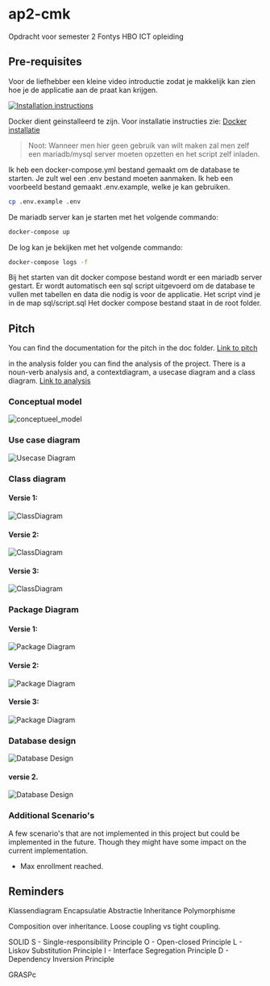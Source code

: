 # ap2-cmk
Opdracht voor semester 2 Fontys HBO ICT opleiding

## Pre-requisites

Voor de liefhebber een kleine video introductie zodat je makkelijk kan zien hoe je de applicatie aan de praat kan krijgen. 

[![Installation instructions](https://i.ytimg.com/vi/TpJ_nHRIF3E/maxresdefault.jpg)](https://youtu.be/TpJ_nHRIF3E "Installation instructions")

Docker dient geinstalleerd te zijn.
Voor installatie instructies zie: [Docker installatie](https://docs.docker.com/desktop/)

> Noot: Wanneer men hier geen gebruik van wilt maken zal men zelf een mariadb/mysql server moeten opzetten en het script zelf inladen. 

Ik heb een docker-compose.yml bestand gemaakt om de database te starten.
Je zult wel een .env bestand moeten aanmaken. 
Ik heb een voorbeeld bestand gemaakt .env.example, welke je kan gebruiken.

```bash
cp .env.example .env
```

De mariadb server kan je starten met het volgende commando:

```bash
docker-compose up
```

De log kan je bekijken met het volgende commando:
```bash
docker-compose logs -f
```

Bij het starten van dit docker compose bestand wordt er een mariadb server gestart.
Er wordt automatisch een sql script uitgevoerd om de database te vullen met tabellen en data die nodig is voor de applicatie.
Het script vind je in de map sql/script.sql
Het docker compose bestand staat in de root folder. 

## Pitch

You can find the documentation for the pitch in the doc folder.
[Link to pitch](doc/pitch.md)

in the analysis folder you can find the analysis of the project. 
There is a noun-verb analysis and, a contextdiagram, a usecase diagram and a class diagram.
[Link to analysis](doc/analysis_and_design.md)

### Conceptual model
![conceptueel_model](https://www.plantuml.com/plantuml/svg/VLAnhjim3Dpz5OAMJ7djMpiKGPe2BT2jGASkZCNOQcGga6dtzvyGWRPf1nvzlkFTKJpr38c7BbG9QmPg0ffVY2buQbRGFK7TyWByapoIgmvcXhwxeGRsEE9FQkFW3FJ6pg0fg5MQRp64_E5HeJzYlBcUX_iTQHK4CddqZ5w5YJ5n0ohr6KEaN4GDllX7Y1qex0okqVQ_O-qXv1PS_F3Pf3H62lvVpxg5BEq2VNkDa4frGSq4swgQbsdi-ziRMNDqyJyTlygdBcc-c80Z9guEs_sASbfYPb-nPm0sWy-InPzZyatBcRpSRUR7ReJCrB0CtcIvuWWlezZtdI9ANCbQYYRWZNSqbX0xDWun603wIv_C634z-zdLA6beFpzdbVSoUKYBsIIdrlGfhTs-toJIWTR2-V3cTvgWGXuUAuzvj03RtSdn2bbFbQexz8DS-Z84gRp2BFUlmxxaYOcOJcpnobpVxnABrOP6qcZdEJX6ukg4v8OkV000)

### Use case diagram
![Usecase Diagram](https://www.plantuml.com/plantuml/svg/VPBVIyCm4CVVyrSSUo_eVWz49XEcC648cy-tzjR5fib8hdrG_DzDNRT5KtnhFldasyjTvexHSbKgeMZFm0Qip0yCcRIKiZHQOCh6maDMolFtYiWggVDskRMIT1Ri5HRJ0mlH9A3E5K5lvNMpHikQVDRns8DF0L0vIj7vxINjR2MBPWzrYGNf7g23pU8sjDRMx2MfnZcYSnUf7qeBerHJEG7-ZXg4LbCcUgkMJ9B__dKOgbjZBEV-7h2ZGhvVhT4_WHl9jI5xSSUX--OJCzAm2eH9A3phkbA6zgHzsy2RBqrNgVgWsYBcKVeqFFnAb3bOqizW2QxzU29R8_FbrApxbe-aI4D9t0xsEeiR8U3q4219xjlfd1z3Y_en6iLe7AD9ZAOnciN8bmN1iplJBjZlWeCkEEo2_Y9jJs9mboIdMhx4tA-hKdq3)

### Class diagram
#### Versie 1: 
![ClassDiagram](https://www.plantuml.com/plantuml/svg/fLLVZwCs47_dKrZtKbQtgxwZQdi4k3rqBAI1L6hVV7YIjGGcPvjDLrM_UnriPsr88hMN5sT-C_xDZESFduJ4N8vz5mJ0nXuLW3cZR1-tahvI-TQy7G3z7I3rUzuMJRukikHBbIVP17tEYo8lco_PgeZBhnEKbtMpsIPDNfMJ_Dis_pFunx1_vXGOsS3t4OIi9PQZCEHnacJh9aid8SqIHMk4TLQcUVaq_K_YCicAmcXMHPLyLVyj-mQEc1CdubI5Mpt7sZXEdxApwPeFUmv2U34arRDApmQHb-jDzRJ9wdeIowgfctYZj0iIzusgT5ja9gCc_prl_ZYP_uHMM01gEom4sWqSjKFV3moD0ZZ2KdBwRPGW0lnDI8vRQIotIcs87oY9q7QaH4ixoeKiSGyHgjLjjjTmJmdfO8bt-98rmHAgtOfo-HAXL0aQXXxJphSyg6YE0oSU-d5xE36eLzZH3i95IFT8X-DZ7PvRBSAuHoO4Qp5tV-VwLsJ_sxb7b9sSXfvhJxysKOJBS5I9TSLYqbD6JqMKT62cTXzZGcev4c0o5FgCa07kpXODuFO5U2Zr6I43U35Sexb7uwGdzKpXtRxcudoxcIcSp0o2u2y9Z3YzgQEtU-Dv86C7OJyT4V9XXyw4Tv6kVXcEThR2kmZP_-zQFUcJig12_gBbntTwt-_b6MBBWG3HSdeubSvJw0JznHXYyoT2SvLvymtqmolyrtiwmPcAmdkkyrjJrYRjkUv74t-GQhL55pyARb-TSsF-OFki6hpAgBl3Pc9hRZFePXT-NN8u4NkhMUDYslJHRFERzMQm52IcdN2VG9V3ACAxomlGj2hnhplThllpLZKMZ-vypIxNw7Q0pafglu-OCebP2yx0waznk9iEVrtOrhrfKYlC-vnVfHA7WP5cy8svFYFamSu4Q5oitdIXGbC_trxhx6GOnyuQy8pjymi50J_7gK4EBT3N1Np3g-vMV-6V-dGd7nxH1_R14YrCEDs_61kxLHSsP3WoO-Alii0NVRR5HDWj-p0Uj8dN3O7nViCTYb3B0KiGF_UOuJq8z6XPlMjs22ugTIi7hcyd9EzjW-2J4iQ--nS0)
#### Versie 2:
![ClassDiagram](https://www.plantuml.com/plantuml/svg/hLLRJwmw57xdLpJpX95vEA_4616g4XcO0yn9pdaZqwfDk73QuiIO_TzteQtIWhelsmU7hhM-hz-wjBrYlA9yQ6h7mUtGW0F3DEzg35uT8FvA68HtC9--Y_8GmRHqd6yoDC4LRKdx61mvUIRyfNpfDMntICfudy3mBej3E9bkuYI9q_8ENYT1UZ-PuhGeyqDOnbawhVy-nFy9Sib-GmbkKOx_7p3Z1Q_um1Hv48PmNy9eMaGm5BHgiOTf5AUtqtSOf25C4kMvJhBmNdnhzXoVAefcYYCXDzi5CZY8Rk5Rw9vsZnGpPcW8ivr8Juk8qtsUtUQmAAPbcfL56UJ2ko2ProYB3WbK6PNnFt7vxnX-h2l6G80QqXB6QSL9roh4kMLspzxCQEoREuX__jH2xJdqgE9uwTGmtSDTXuOQkytqumFJhEDpt7JF-0SXEXNJePFV4kI3kELoqLQDO2Wu5M7IWZ0xKjAFMHgESsltET83AoYbNQHgZwjRgGyVs2u5qld-BAvuwawMYs3cdWc0wDs5ZReKjRABfNs_MQuj5_FchvvKATNsV5rG3tpCgVANG_U7A6V56MTtjI0FX3AUBghI48HglBJNrLhqg3bxk2QKF_aW4Wjfnar5QZEo5s9E7KMcbNOrzlNzgSexhjo5EWyibNcWhkoeXI8F66eyO2lnWA72R8YuWnv8ZNzTpnURw-d7VDpQjPNe2q7TlU3L66PxPcStzCg8stsRDUnS0gsfipa_cCDthjbHZZ0NUOlpg-FUKZ4VAPqHC6OJC16XRrvbelX8Ue7aXfLD3uo_zl99COR3dVDwDgNHUCdXVi8_wuv-gPO7JRV6UCoaNLERRwNqzSgcocXUvnhWBfaziCxgWGyOFskPTGxadiZ6Yo9O3-_chmtOKlBunBUNODDkPB_MWb1tQcMCzU8vpeW1sw6NRZM5qcfmQs4I8MaroXerVnmh_XvtCGQkned1mEGP8yVHzAPUyMtVkuvZPY01Ehb5i7CbDXoQ-Zi0)

#### Versie 3:
![ClassDiagram](https://www.plantuml.com/plantuml/svg/pLXHavis47xths3k2QRaeQ-UJ18Ek3iQZ5t0cMbVRgXPtsb61bU8yxYT_lSAX31QoxcSstIQ1mUjTlVxLikkbllKy8BnTaTdCr9nODjY0rQqRe2biAyRmcjsjFwSMUBV3vPNbjsEtOgVkTKzElA_ZuF2FV1kUNliVgjY1q9LFiojZ3DIFPaD6bl8OzBmzztgmx2vtfS5XtF4t-gQplxI2CTGi4guzpQSl11-D9F7MZP50a42IPnpqOIxHodQ9N2A1Hj-k41wKPSj1JDbNSUcsb9nKsi72ynKvHxcgUIOvOhLJmoQninFxThxuM5kAP5pUjHvAEb8G0bwQAZQdNN725Hb2h-tqF2C5xnj1bJFzyDL7WRz8WZzE4g6nIfCWYYvxvzzB_73UDYuZPV-v-5vdQYLWi9Poezx6B0MwpYFLd7eFomZF-n5Tr4i4FE7y3Rsai-zA4_NuPqNPw6qyNB_GT68aapi-dcqJFhrp-lern5OHQs5boppnoptKXLXb3okqkLz6cQP36ov48IwNUncmZiElJGH71uz0Vqbod-H9vTbmiiYJ799T1ciOybP8FmK-ldeCeL3mSg9mzLIn2m9t7h1lRJompIFxYBVo-Kw44UrN7YZbxw9r5Jvy89594yX3pt_8KpxvonV1s7IGszeqJIML-v8HHhE2axgQh1zPxLQHvhZ5ZLewUMXwUDYmvQuWM1Ry-PiGgynjJ0fZr8eocL5ZqW1CswC5QcSwLBi5XkP0oCOOmmAeoW316Iq7B3ybZ6e-ewkshnqYh9glv9Dzvf4kjVcq3briyazCvNkZDrsgb718RxkBi5NdIZdBQ5WjxsaF9sbQmcGbIYHGyrATPr-HFTf2hlw1NIU0_r864KL7rct_1agJZO5Fx-bNMkFWDIrgs2445x0epGeU64xO_tgdNiiNoB1XrKZD5HOWuZ1Xko59TUaJTyQvwRhG3BHT-m1njKGNEpSqGvTkkioc5r6cmI8KuXZ_3Wif-SvY4feDepikn90ErpqshdnAZBr2PLBSyKURJsL1bJtAu2k6Skv13QU-VT4bQaw1GY7osM6SpNw_6UPkhQVqYlwgQdVlvvLnsptUeAmWwWIF0jA_dW3g6cyBYxd2FUhRpNK-r3sN1_UCe1hRvCwLZWaMf1249ZYL6_LE74PtoTLpDfSfhSpDFcDhnml26qKtcImKDLkdbJqNg1SZrati74l474n1tSAxrv2TZ3qVuGeqnz81xQZN6WvLd2olPifLA2S678jHs6SQTGuS2EV3D2lzXCXvi18WUXB3wZyi7DpbprpgJTHQMvyxNFitrmBKjd7AEEXzPVifUBO4jRmvFpWTgGiAHWsQ67Kxq9PRcy9uyzpAn2BGGuxaScvjH2_eYLrUPORQABH2ioGHrPJ8LAVC9DftZuBm3LmTyzek-UCNGFPyydBFQFe8dREbDvOz_zVdgeqvQ1x9Sz_rPafmkyEO1penzO6FAtbxPGQ3_4BCB8zAdExu1nsUmxbwgk3-nFmkvRIZjgaOuh2HP_TDp_UMEyOUNhcxpvODzLD3szKeh0TTD3SOTHkzq8NVxjVLiGN-9kC98rlC37zZMiswqZs-p8usHK7QLaVga6kJAM1SYetqSVGt6gWuYUzzvsYKO_11iWBbBEPSgyVjdZ6HpERwN5BWv6eoU2JmEp-ylit)

### Package Diagram
#### Versie 1:
![Package Diagram](https://www.plantuml.com/plantuml/svg/SoWkIImgAStDuU8gI4pEJanFLL3ooSnBpmy02kUb5ZddvnNdvwGgALHprU9GufAVcvYPXq-5PrvQKM9nIL5fSabf4SmihcWiziGgwARab-VfsYb4OreHouLD4A43jvMnN0wfUIb0Nm80)

#### Versie 2: 
![Package Diagram](https://www.plantuml.com/plantuml/svg/VOwn2i8m48RtF4NetbUGWYw2W-0OCXnDJ8F9fLnoE8ZlRWMts5j_lk_kcse3QfoJKYlC3mXU3vU8eLot6JqT2zQI_A1Vwhs3d4g6Y19nnZj1RSHpOn9ltHOWxtw4-HDYzUZA4yU3Dds3LMR_xMRoAdZTg4UAOMbVfK-qSfsio7MzDtbqdDC7)

#### Versie 3:
![Package Diagram](https://www.plantuml.com/plantuml/svg/VO-n3i8W48RtFiMbEwzWckXYuc3Ys7Iu5AH4E9e3uc1yTnqwdVNMd--3Zw5KvDfIx5QS7-WTz9T0Fb-_Apa-PYevkXvUtRlRHquvOI2DEDETiLHkSssitdLRa9tTY74dP09ZyvFC0SRVXkcV8d0H93Hn2AQjsdDo1CF1BtLJnC_qGXtNouGtEB8jnGy0)

### Database design
![Database Design](https://www.plantuml.com/plantuml/png/hLJBRjDG4DtdAwwoOO7o0rsWWb0tFAW2h112WprjHbpxcfbnggZjltFj3ewJYLCba5Nkd7cSCmzVYW9hMyKPragw2VElWZmF8A7x4-vd8VzU1Yh3HQ1QmxVhTz_DTaCi-X4gpD0Qk5W16r9HMKOy24MOY2b1yTFD6s9TPQnx6O0LK7Jk3OZS9IuTm2dYZotTgqptSJQeksB2kbpYxnP5UvaxbgDw9ViXx-MsebXGa_FeGLGKj9LfKkyHkARwzdMXjCwMdjU-yIYr-c17KGgcHYdL3jDDWyyJ-f3ADgBH6Pl-4vbnpMjEjumYVRM_ZwDrd0RNRmyrblWjAb0KHxELYGd7lN5CDs-9Ty1bB-Ffx-dDyieETj4Va5sE4-Dusg4lautN7gSCTlAiFlVjTyTbzhCg-1lvicbiCJrmcWg_WYC1kwP_p3jm7WndSxKj6pBQy_HyBt9eX6wXP4MDpFgl_cDQBBOhSH7cAv3v5h9g7T0rNyAh4JY8ws1bA7vjyOU7nIBTxsv5voRv-RmNOu6qnjvnV-eMv8jZ6NvkB6By0JD_boV75QbMe2TPbvb2MyK_)
#### versie 2. 
![Database Design](https://www.plantuml.com/plantuml/svg/jLP_Rzis4FtVduBpWAq1QXGTXg4e3AEAn6JQOjcJb0BRC1YKTBQ9K9H6Kacyjjzzf1YniloZ6OOw_uYwzzxTlHCFUISL4QefsUYR0jQK0we5BOdOhUvWz-Bn0aspsJIlM2NUVfkzUVFJQttyJeTcqrVjsnbwdBxAPewzhWJG3U_O7PMqlmEge-aNJSdx35YRFyqeeQ1a8Y2lH76C2hmfLy_cPxPW9-Ha5CaO607WYgeTUaJJANgHlaGFMwhW0ircUnaFaFWbOdIpLHbhB7eaxoYlYI2b3d1GknfG9TIswWLoHgH47qP8_pob1CqQ1LSLLxuf3cMCv7U7mKJj6A2Q4SgF1Ea_W5x_q0OkDNqZgeONhPvjnKQq6I26MGm_8YKWJr32x2id-QCxz_D_6esiS-DR2M9yOPlP-uXeSO7U8ieL-dFvwryct8rxJOLi4nh0FH7vbeX-lAH5mU0CW96p_88eMAmlgNRT8Con7uQIK7Q2MXCf7xH99yAYOcrIqtIidti-N0aAl8ZXxmQaUguX_MiZDHt4geUwEe8IaDDQPrA7G5UbL4GrqaJtYahQrxsIRu08Jld6onMzfsht7yV8pqm0P2vehMZ5Jo3ClJ2XOGsfVd_GT5aL3ODXnuUDp5lSrswZbtWfgeq0AP-Rih-qwYVkghEY4tCME7H_fWvcnza21ue1A4APx9SyTBIHN_xKs60qf_sFuO68ud_wFkouiyMAErFEZcQu1TprFz-_w-Tx5DXThxPstyjHk_N7_TcuFc-m5qTXTEtvQVW-J7-tMpb9S3B7KTgUvelWzWQtZyjuyGlsKvF6QXwvd4vwYQD0Arj5tyVB50Vj8SP6H1-SpB4Rv7JUXm5UM9Ku3VsdKdwx3V_eYWsl8rEjqtEj3YgA5kagIRsuAoICLhgZwnWdINls5_Fb3TwhxFFadCgb5rnZYyUweAlGzz8dUnPXb2QVoTsATTGKU_xFE6wVa_Gsw2psWdaOsU75m8Zv8kIMrd9a5D2dQZ91jX0zwx7nIgBPs0O_VfnCgW_xMzAWf3v-6IKW1teF1y3EG8DHWkHtBM9_HtNOuV0C9w-u8jIMEOoVp045odQ6yKuNQVwl-nS0)


### Additional Scenario's
A few scenario's that are not implemented in this project but could be implemented in the future. Though they might have some impact on the current implementation.
- Max enrollment reached. 

## Reminders

Klassendiagram
Encapsulatie
Abstractie
Inheritance
Polymorphisme

Composition over inheritance. 
Loose coupling vs tight coupling.

SOLID
S - Single-responsibility Principle
O - Open-closed Principle
L - Liskov Substitution Principle
I - Interface Segregation Principle
D - Dependency Inversion Principle

GRASPc


